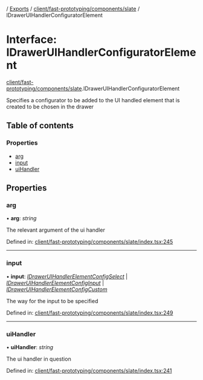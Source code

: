 [](../README.md) / [Exports](../modules.md) / [client/fast-prototyping/components/slate](../modules/client_fast_prototyping_components_slate.md) / IDrawerUIHandlerConfiguratorElement

# Interface: IDrawerUIHandlerConfiguratorElement

[client/fast-prototyping/components/slate](../modules/client_fast_prototyping_components_slate.md).IDrawerUIHandlerConfiguratorElement

Specifies a configurator to be added to the UI handled element
that is created to be chosen in the drawer

## Table of contents

### Properties

- [arg](client_fast_prototyping_components_slate.idraweruihandlerconfiguratorelement.md#arg)
- [input](client_fast_prototyping_components_slate.idraweruihandlerconfiguratorelement.md#input)
- [uiHandler](client_fast_prototyping_components_slate.idraweruihandlerconfiguratorelement.md#uihandler)

## Properties

### arg

• **arg**: *string*

The relevant argument of the ui handler

Defined in: [client/fast-prototyping/components/slate/index.tsx:245](https://github.com/onzag/itemize/blob/11a98dec/client/fast-prototyping/components/slate/index.tsx#L245)

___

### input

• **input**: [*IDrawerUIHandlerElementConfigSelect*](client_fast_prototyping_components_slate.idraweruihandlerelementconfigselect.md) \| [*IDrawerUIHandlerElementConfigInput*](client_fast_prototyping_components_slate.idraweruihandlerelementconfiginput.md) \| [*IDrawerUIHandlerElementConfigCustom*](client_fast_prototyping_components_slate.idraweruihandlerelementconfigcustom.md)

The way for the input to be specified

Defined in: [client/fast-prototyping/components/slate/index.tsx:249](https://github.com/onzag/itemize/blob/11a98dec/client/fast-prototyping/components/slate/index.tsx#L249)

___

### uiHandler

• **uiHandler**: *string*

The ui handler in question

Defined in: [client/fast-prototyping/components/slate/index.tsx:241](https://github.com/onzag/itemize/blob/11a98dec/client/fast-prototyping/components/slate/index.tsx#L241)
